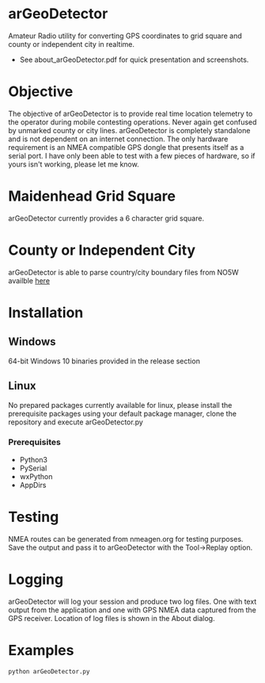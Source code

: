 # arGeoDetector
Amateur Radio utility for converting GPS coordinates to grid square and county or independent city in realtime.
- See about_arGeoDetector.pdf for quick presentation and screenshots.

# Objective
The objective of arGeoDetector is to provide real time location telemetry to the operator during mobile contesting operations.  Never again get confused by unmarked county or city lines.  arGeoDetector is completely standalone and is not dependent on an internet connection.  The only hardware requirement is an NMEA compatible GPS dongle that presents itself as a serial port.  I have only been able to test with a few pieces of hardware, so if yours isn't working, please let me know.

# Maidenhead Grid Square
arGeoDetector currently provides a 6 character grid square.

# County or Independent City
arGeoDetector is able to parse country/city boundary files from NO5W availble [here](http://no5w.com/CQxCountyOverlays-DL.php)

# Installation

## Windows
64-bit Windows 10 binaries provided in the release section

## Linux
No prepared packages currently available for linux, please install the prerequisite packages using your default package manager, clone the repository and execute arGeoDetector.py

### Prerequisites
- Python3
- PySerial
- wxPython
- AppDirs

# Testing
NMEA routes can be generated from nmeagen.org for testing purposes.  Save the output and pass it to arGeoDetector with the Tool->Replay option.

# Logging
arGeoDetector will log your session and produce two log files.  One with text output from the application and one with GPS NMEA data captured from the GPS receiver. Location of log files is shown in the About dialog. 

# Examples
```
python arGeoDetector.py
```

